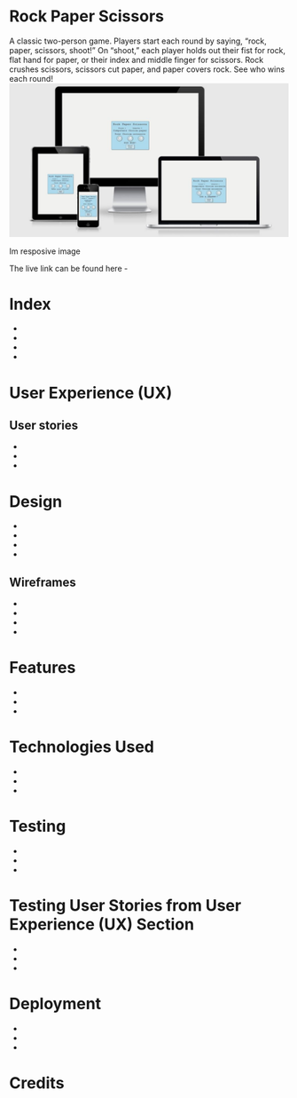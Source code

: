 # Rock Paper Scissors

A classic two-person game. 
Players start each round by saying, “rock, paper, scissors, shoot!”
On “shoot,” each player holds out their fist for rock, flat hand for paper, or their index and middle finger for scissors.
Rock crushes scissors, scissors cut paper, and paper covers rock. See who wins each round!
![multi screen](README/responsive.JPG)


Im resposive image

The live link can be found here -

# Index
*
*
*
*
# User Experience (UX)
## User stories
*
*
*
# Design
*
*
*
*
## Wireframes
*
*
*
*
# Features
*
*
*
# Technologies Used
*
*
*
# Testing
*
*
*
# Testing User Stories from User Experience (UX) Section
*
*
*
# Deployment
*
*
*
# Credits
